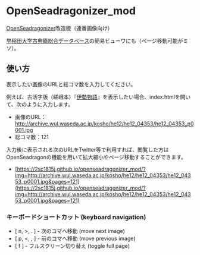 # OpenSeadragonizer_mod

[OpenSeadragonizer]改造版（連番画像向け）

[早稲田大学古典籍総合データベース]の簡易ビューワにも（ページ移動可能がミソ）。

[OpenSeadragonizer]: http://openseadragon.github.io/openseadragonizer/
[早稲田大学古典籍総合データベース]: http://www.wul.waseda.ac.jp/kotenseki/

## 使い方

表示したい画像のURLと総コマ数を入力してください。

例えば、古活字版（嵯峨本）『[伊勢物語]』を表示したい場合、index.htmlを開いて、次のように入力します。

[伊勢物語]: http://www.wul.waseda.ac.jp/kotenseki/html/he12/he12_04353/index.html

 - 画像のURL：http://archive.wul.waseda.ac.jp/kosho/he12/he12_04353/he12_04353_p0001.jpg
 - 総コマ数：121

入力後に表示される次のURLをTwitter等で利用すれば、閲覧した方はOpenSeadragonの機能を用いて拡大縮小やページ移動することができます。

- [https://2sc1815j.github.io/openseadragonizer_mod/?img=http://archive.wul.waseda.ac.jp/kosho/he12/he12_04353/he12_04353_p0001.jpg&pages=121](https://2sc1815j.github.io/openseadragonizer_mod/?img=http://archive.wul.waseda.ac.jp/kosho/he12/he12_04353/he12_04353_p0001.jpg&pages=121)

### キーボードショートカット (keyboard navigation)
 - [ n, >, . ] - 次のコマへ移動 (move next image)
 - [ p, <, , ] - 前のコマへ移動 (move previous image)
 - [ f ] - フルスクリーン切り替え (toggle full page)
